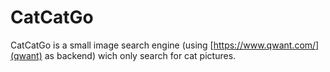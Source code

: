 # CatCatGo
CatCatGo is a small image search engine (using [https://www.qwant.com/](qwant) as backend) wich only search for cat pictures.
